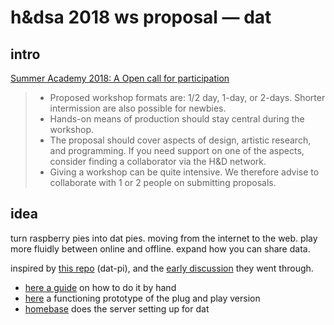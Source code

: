 # h&dsa 2018 ws proposal — dat

## intro

[Summer Academy 2018: A Open call for participation](https://hackersanddesigners.nl/s/Events/p/Summer_Academy_2018%3A_Open_call_for_participation)

> - Proposed workshop formats are: 1/2 day, 1-day, or 2-days. Shorter intermission are also possible for newbies.
> - Hands-on means of production should stay central during the workshop.
> - The proposal should cover aspects of design, artistic research, and programming. If you need support on one of the aspects, consider finding a collaborator via the H&D network.
> - Giving a workshop can be quite intensive. We therefore advise to collaborate with 1 or 2 people on submitting proposals.

## idea

turn raspberry pies into dat pies. moving from the internet to the web. play more fluidly between online and offline. expand how you can share data.

inspired by [this repo](https://github.com/new-computers/dat-pi) (dat-pi), and the [early discussion](https://github.com/new-computers/dat-pi/issues/3) they went through.

- [here a guide](https://guides.newcomputers.group/installing-dat-raspberry-pi.html) on how to do it by hand
- [here](https://github.com/new-computers/seeder) a functioning prototype of the plug and play version
- [homebase](https://github.com/beakerbrowser/homebase) does the server setting up for dat